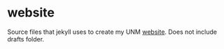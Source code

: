 website
=======

Source files that jekyll uses to create my UNM
[website](http://www.unm.edu/~jagross). Does not include drafts folder.
